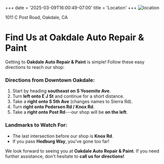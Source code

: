 +++
date = '2025-03-09T16:00:49-07:00'
title = 'Location'
+++
![location](/images/map.png)


1011 C Post Road, Oakdale, CA

**Find Us at Oakdale Auto Repair & Paint**
==========================================

Getting to **Oakdale Auto Repair & Paint** is simple! Follow these easy directions to reach our shop:

### **Directions from Downtown Oakdale:**

1.  Start by heading **southeast on S Yosemite Ave**.
2.  Turn **left onto E J St** and continue for a short distance.
3.  Take a **right onto S 5th Ave** (changes names to Sierra Rd).
4.  Turn **right onto Pedersen Rd / Knox Rd**.
5.  Take a **right onto Post Rd**---our shop will be **on the left**.

### **Landmarks to Watch For:**

-   The last intersection before our shop is **Knox Rd**.
-   If you pass **Hedburg Way**, you've gone too far!

We look forward to seeing you at **Oakdale Auto Repair & Paint**. If you need further assistance, don't hesitate to **call us for directions!**